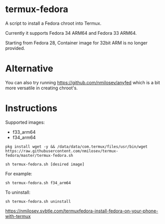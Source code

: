 # termux-fedora
A script to install a Fedora chroot into Termux.

Currently it supports Fedora 34 ARM64 and Fedora 33 ARM64.

Starting from Fedora 28, Container image for 32bit ARM is no longer provided.

# Alternative

You can also try running https://github.com/nmilosev/anyfed which is a bit more versatile in creating chroot's.

# Instructions

Supported images:

- f33_arm64
- f34_arm64

```
pkg install wget -y && /data/data/com.termux/files/usr/bin/wget https://raw.githubusercontent.com/nmilosev/termux-fedora/master/termux-fedora.sh

sh termux-fedora.sh [desired image]
```

For example:

```
sh termux-fedora.sh f34_arm64
```

To uninstall:

```
sh termux-fedora.sh uninstall
```

https://nmilosev.svbtle.com/termuxfedora-install-fedora-on-your-phone-with-termux
